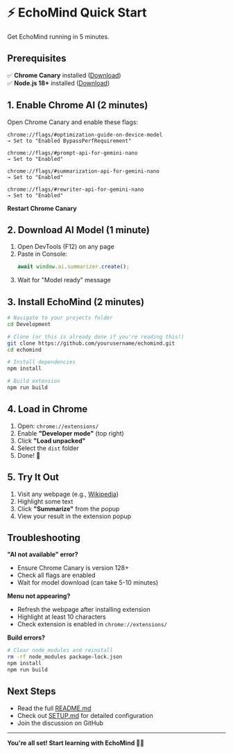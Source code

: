 # ⚡ EchoMind Quick Start

Get EchoMind running in 5 minutes.

## Prerequisites

✅ **Chrome Canary** installed ([Download](https://www.google.com/chrome/canary/))  
✅ **Node.js 18+** installed ([Download](https://nodejs.org/))

## 1. Enable Chrome AI (2 minutes)

Open Chrome Canary and enable these flags:

```
chrome://flags/#optimization-guide-on-device-model
→ Set to "Enabled BypassPerfRequirement"

chrome://flags/#prompt-api-for-gemini-nano
→ Set to "Enabled"

chrome://flags/#summarization-api-for-gemini-nano
→ Set to "Enabled"

chrome://flags/#rewriter-api-for-gemini-nano
→ Set to "Enabled"
```

**Restart Chrome Canary**

## 2. Download AI Model (1 minute)

1. Open DevTools (F12) on any page
2. Paste in Console:
   ```javascript
   await window.ai.summarizer.create();
   ```
3. Wait for "Model ready" message

## 3. Install EchoMind (2 minutes)

```bash
# Navigate to your projects folder
cd Development

# Clone (or this is already done if you're reading this!)
git clone https://github.com/yourusername/echomind.git
cd echomind

# Install dependencies
npm install

# Build extension
npm run build
```

## 4. Load in Chrome

1. Open: `chrome://extensions/`
2. Enable **"Developer mode"** (top right)
3. Click **"Load unpacked"**
4. Select the `dist` folder
5. Done! 🎉

## 5. Try It Out

1. Visit any webpage (e.g., [Wikipedia](https://wikipedia.org))
2. Highlight some text
3. Click **"Summarize"** from the popup
4. View your result in the extension popup

## Troubleshooting

**"AI not available" error?**
- Ensure Chrome Canary is version 128+
- Check all flags are enabled
- Wait for model download (can take 5-10 minutes)

**Menu not appearing?**
- Refresh the webpage after installing extension
- Highlight at least 10 characters
- Check extension is enabled in `chrome://extensions/`

**Build errors?**
```bash
# Clear node_modules and reinstall
rm -rf node_modules package-lock.json
npm install
npm run build
```

## Next Steps

- Read the full [README.md](README.md)
- Check out [SETUP.md](SETUP.md) for detailed configuration
- Join the discussion on GitHub

---

**You're all set! Start learning with EchoMind 🧠✨**
